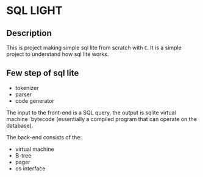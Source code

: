 # SQL LIGHT

## Description

This is project making simple sql lite from scratch with `C`. It is a simple project to understand how sql lite works.

## Few step of sql lite

- tokenizer
- parser
- code generator



The input to the front-end is a SQL query. the output is sqlite virtual machine `bytecode (essentially a compiled program that can operate on the database).

The back-end consists of the:

- virtual machine
- B-tree
- pager
- os interface
